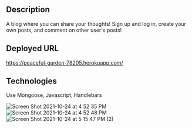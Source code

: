 ## Description
A blog where you can share your thoughts! Sign up and log in, create your own posts, and comment on other user's posts!

## Deployed URL
https://peaceful-garden-78205.herokuapp.com/
## Technologies
 Use
Mongoose, Javascript, Handlebars

![Screen Shot 2021-10-24 at 4 52 35 PM](https://user-images.githubusercontent.com/78561316/138618283-ee0df05f-e5bc-4e7f-9ddb-5efcba4b4330.png)
![Screen Shot 2021-10-24 at 4 52 48 PM](https://user-images.githubusercontent.com/78561316/138618440-ec31b1ec-1f45-4489-935a-6d4f0f12c3e1.png)
![Screen Shot 2021-10-24 at 5 15 47 PM (2)](https://user-images.githubusercontent.com/78561316/139517228-ee150b60-6a51-4f10-ae2c-13c4c1f9bb78.png)
